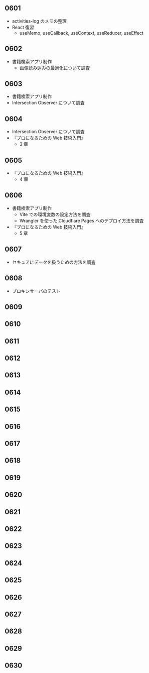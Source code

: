 ## 0601

- activities-log のメモの整理
- React 復習
  - useMemo, useCallback, useContext, useReducer, useEffect

## 0602

- 書籍検索アプリ制作
  - 画像読み込みの最適化について調査

## 0603

- 書籍検索アプリ制作
- Intersection Observer について調査

## 0604

- Intersection Observer について調査
- 『プロになるための Web 技術入門』
  - 3 章

## 0605

- 『プロになるための Web 技術入門』
  - 4 章

## 0606

- 書籍検索アプリ制作
  - Vite での環境変数の設定方法を調査
  - Wrangler を使った Cloudflare Pages へのデプロイ方法を調査
- 『プロになるための Web 技術入門』
  - 5 章

## 0607

- セキュアにデータを扱うための方法を調査

## 0608

- プロキシサーバのテスト

## 0609

## 0610

## 0611

## 0612

## 0613

## 0614

## 0615

## 0616

## 0617

## 0618

## 0619

## 0620

## 0621

## 0622

## 0623

## 0624

## 0625

## 0626

## 0627

## 0628

## 0629

## 0630
